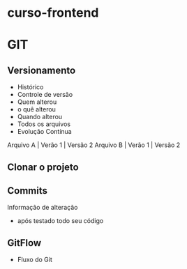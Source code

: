 # curso-frontend

# GIT
## Versionamento
- Histórico
- Controle de versão
- Quem alterou
- o quê alterou
- Quando alterou
- Todos os arquivos 
- Evolução Contínua 

Arquivo A | Verão 1 | Versão 2
Arquivo B | Verão 1 | Versão 2

## Clonar o projeto

## Commits
Informação de alteração
- após testado todo seu código

## GitFlow
- Fluxo do Git
